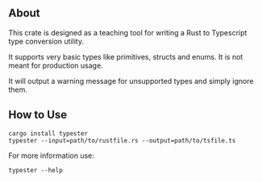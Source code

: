 ## About

This crate is designed as a teaching tool for writing a Rust to Typescript type conversion utility.  

It supports very basic types like primitives, structs and enums.  It is not meant for production usage.  

It will output a warning message for unsupported types and simply ignore them.

## How to Use

```
cargo install typester
typester --input=path/to/rustfile.rs --output=path/to/tsfile.ts
```

For more information use:

```
typester --help
```


